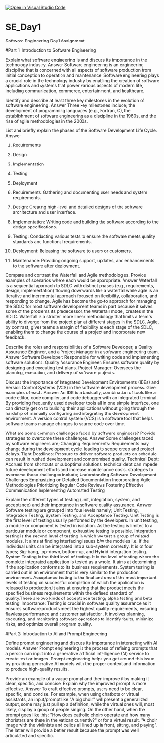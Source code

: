 [![Open in Visual Studio Code](https://classroom.github.com/assets/open-in-vscode-2e0aaae1b6195c2367325f4f02e2d04e9abb55f0b24a779b69b11b9e10269abc.svg)](https://classroom.github.com/online_ide?assignment_repo_id=15950199&assignment_repo_type=AssignmentRepo)
# SE_Day1
Software Engineering Day1 Assignment

#Part 1: Introduction to Software Engineering

Explain what software engineering is and discuss its importance in the technology industry.
Answer
Software engineering is an engineering discipline that is concerned with all aspects of software production from initial conception to operation and maintenance.
Software engineering plays a crucial role in the technology industry by enabling the creation of software applications and systems that power various aspects of modern life, including communication, commerce, entertainment, and healthcare.

Identify and describe at least three key milestones in the evolution of software engineering.
Answer 
Three key milestones include; the development of programming languages (e.g., Fortran, C), the establishment of software engineering as a discipline in the 1960s, and the rise of agile methodologies in the 2000s.

List and briefly explain the phases of the Software Development Life Cycle.
Answer 
1. Requirements
2. Design
3. Implementation
4. Testing
5. Deployment

1. Requirements: Gathering and documenting user needs and system requirements.
2. Design: Creating high-level and detailed designs of the software architecture and user interface.
3. Implementation: Writing code and building the software according to the design specifications.
4. Testing: Conducting various tests to ensure the software meets quality standards and functional requirements.
5. Deployment: Releasing the software to users or customers.
6. Maintenance: Providing ongoing support, updates, and enhancements to the software after deployment.

Compare and contrast the Waterfall and Agile methodologies. Provide examples of scenarios where each would be appropriate.
Answer
  Waterfall is a sequential approach to SDLC with distinct phases (e.g., requirements, design, implementation) flowing downwards like a waterfall while agile is an Iterative and incremental approach focused on flexibility, collaboration, and responding to change. Agile has become the go-to approach for managing the SDLC for most software development teams in part because it solves some of the problems its predecessor, the Waterfall model, creates in the SDLC. 
  Waterfall is a stricter, more linear methodology that limits a team's ability to diverge from the project plan at different stages in the SDLC. Agile, by contrast, gives teams a margin of flexibility at each stage of the SDLC, enabling them to change the course of a project and incorporate new feedback.

Describe the roles and responsibilities of a Software Developer, a Quality Assurance Engineer, and a Project Manager in a software engineering team.
Answer 
Software Developer:  Responsible for writing code and implementing software solutions.
Quality Assurance Engineer: Ensures software quality by designing and executing test plans.
Project Manager: Oversees the planning, execution, and delivery of software projects.

Discuss the importance of Integrated Development Environments (IDEs) and Version Control Systems (VCS) in the software development process. Give examples of each.
Answer 
  An IDE is a basically, combination of tools like a code editor, code compiler, and code debugger with an integrated terminal. By providing frequently used developer tools all in one simple interface, one can directly get on to building their applications without going through the hardship of manually configuring and integrating the development environment. 
  A version control system (VCS) is a software tool that helps software teams manage changes to source code over time.

What are some common challenges faced by software engineers? Provide strategies to overcome these challenges.
Answer
Some challenges faced by software engineers are;
  Changing Requirements: Requirements may change during the development cycle, leading to scope creep and project delays.
  Tight Deadlines: Pressure to deliver software products on schedule can result in rushed development and compromised quality.
  Technical Debt: Accrued from shortcuts or suboptimal solutions, technical debt can impede future development efforts and increase maintenance costs.
strategies to overcome these challenges include;
  Understanding Software Development Challenges
  Emphasizing on Detailed Documentation
  Incorporating Agile Methodologies
  Prioritizing Regular Code Reviews
  Fostering Effective Communication
  Implementing Automated Testing

Explain the different types of testing (unit, integration, system, and acceptance) and their importance in software quality assurance.
Answer 
Software testing are grouped into four levels namely; Unit Testing, Integration Testing, System Testing, and Acceptance Testing.
	Unit Testing is the first level of testing usually performed by the developers. In unit testing, a module or component is tested in isolation. As the testing is limited to a particular module or component, exhaustive testing is possible.
	Integration testing is the second level of testing in which we test a group of related modules. It aims at finding interfacing issues b/w the modules i.e. if the individual units can be integrated into a sub-system correctly. It is of four types; Big-bang, top-down, bottom-up, and Hybrid integration testing.
	System Testing is the third level of testing. It is the level of testing where the complete integrated application is tested as a whole. It aims at determining if the application conforms to its business requirements. System testing is carried out in an environment that is very similar to the production environment.
	Acceptance testing is the final and one of the most important levels of testing on successful completion of which the application is released to production.It aims at ensuring that the product meets the specified business requirements within the defined standard of quality.There are two kinds of acceptance testing; alpha testing and beta testing.
  Importance: Testing is crucial in software quality assurance as it ensures software products meet the highest quality requirements, ensuring flawless performance and customer satisfaction. It involves planning, executing, and monitoring software operations to identify faults, minimize risks, and optimize overall program quality.

#Part 2: Introduction to AI and Prompt Engineering


Define prompt engineering and discuss its importance in interacting with AI models.
Answer 
Prompt engineering is the process of refining prompts that a person can input into a generative artificial intelligence (AI) service to create text or images.
Prompt engineering helps you get around this issue by providing generative AI models with the proper context and information to produce high-quality results.

Provide an example of a vague prompt and then improve it by making it clear, specific, and concise. Explain why the improved prompt is more effective.
Answer 
To craft effective prompts, users need to be clear, specific, and concise. For example, when using chatbots or virtual assistants, an input/prompt like "A big choir" will present a generalized output, some may just pull up a definition, while the virtual ones will, most likely, display a group of people singing. On the other hand, when the prompt goes like this; "How does catholic choirs operate and how many choristers are there in the vatican currently?" or for a virtual result, "A choir image with the violinists and cellos all lined up in front, sitting, and playing". The latter will provide a better result because the prompt was well articulated and specific.
